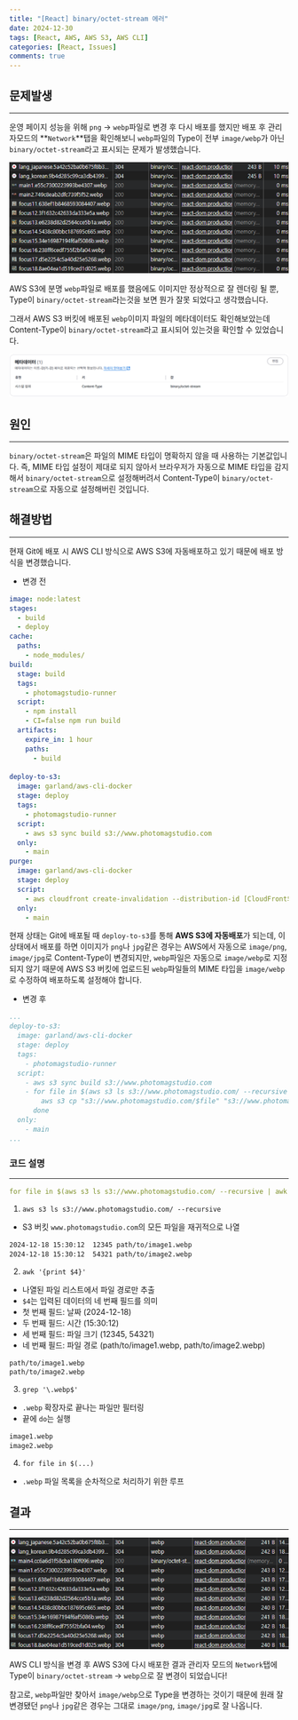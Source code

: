 ```yaml
---
title: "[React] binary/octet-stream 에러"
date: 2024-12-30
tags: [React, AWS, AWS S3, AWS CLI]
categories: [React, Issues]
comments: true
---
```


## 문제발생
---
운영 페이지 성능을 위해 `png` → `webp`파일로 변경 후 다시 배포를 했지만 배포 후 관리자모드의 **`Network`**탭을 확인해보니 `webp`파일의 Type이 전부 `image/webp`가 아닌 `binary/octet-stream`라고 표시되는 문제가 발생했습니다.

![webp1](../assets/img/binary_octet-stream_error/webp1.png)

AWS S3에 분명 `webp`파일로 배포를 했음에도 이미지만 정상적으로 잘 렌더링 될 뿐, Type이 `binary/octet-stream`라는것을 보면 뭔가 잘못 되었다고 생각했습니다.

그래서 AWS S3 버킷에 배포된 `webp`이미지 파일의 메타데이터도 확인해보았는데 Content-Type이 `binary/octet-stream`라고 표시되어 있는것을 확인할 수 있었습니다.

![webp2](../assets/img/binary_octet-stream_error/webp2.png)

## 원인
---
`binary/octet-stream`은 파일의 MIME 타입이 명확하지 않을 때 사용하는 기본값입니다. 즉, MIME 타입 설정이 제대로 되지 않아서 브라우저가 자동으로 MIME 타입을 감지해서 `binary/octet-stream`으로 설정해버려서 Content-Type이 `binary/octet-stream`으로 자동으로 설정해버린 것입니다.

## 해결방법
---
현재 Git에 배포 시 AWS CLI 방식으로 AWS S3에 자동배포하고 있기 때문에 배포 방식을 변경했습니다.
- 변경 전

```yaml
image: node:latest
stages:
  - build
  - deploy
cache:
  paths:
    - node_modules/
build:
  stage: build
  tags:
    - photomagstudio-runner
  script:
    - npm install
    - CI=false npm run build
  artifacts:
    expire_in: 1 hour
    paths:
      - build

deploy-to-s3:
  image: garland/aws-cli-docker
  stage: deploy
  tags:
    - photomagstudio-runner
  script:
    - aws s3 sync build s3://www.photomagstudio.com
  only:
    - main
purge:
  image: garland/aws-cli-docker
  stage: deploy
  script:
    - aws cloudfront create-invalidation --distribution-id [CloudFront의 고유ID] --paths "/*"
  only:
    - main
```

현재 상태는 Git에 배포될 때 `deploy-to-s3`를 통해 **AWS S3에 자동배포**가 되는데, 이 상태에서 배포를 하면 이미지가 `png`나 `jpg`같은 경우는 AWS에서 자동으로 `image/png`, `image/jpg`로 Content-Type이 변경되지만, `webp`파일은 자동으로 `image/webp`로 지정되지 않기 때문에 AWS S3 버킷에 업로드된 `webp`파일들의 MIME 타입을 `image/webp`로 수정하여 배포하도록 설정해야 합니다.

- 변경 후

```yaml
...
deploy-to-s3:
  image: garland/aws-cli-docker
  stage: deploy
  tags:
    - photomagstudio-runner
  script:
    - aws s3 sync build s3://www.photomagstudio.com
    - for file in $(aws s3 ls s3://www.photomagstudio.com/ --recursive | awk '{print $4}' | grep '\.webp$'); do
        aws s3 cp "s3://www.photomagstudio.com/$file" "s3://www.photomagstudio.com/$file" --content-type "image/webp" --metadata-directive REPLACE;
      done
  only:
    - main
...
```

### 코드 설명
---
```yaml
for file in $(aws s3 ls s3://www.photomagstudio.com/ --recursive | awk '{print $4}' | grep '\.webp$'); do
```

1. `aws s3 ls s3://www.photomagstudio.com/ --recursive`
- S3 버킷 `www.photomagstudio.com`의 모든 파일을 재귀적으로 나열

```bash
2024-12-18 15:30:12  12345 path/to/image1.webp
2024-12-18 15:30:12  54321 path/to/image2.webp
```

2. `awk '{print $4}'`
- 나열된 파일 리스트에서 파일 경로만 추출
- `$4`는 입력된 데이터의 네 번째 필드를 의미
- 첫 번째 필드: 날짜 (2024-12-18)
- 두 번째 필드: 시간 (15:30:12)
- 세 번째 필드: 파일 크기 (12345, 54321)
- 네 번째 필드: 파일 경로 (path/to/image1.webp, path/to/image2.webp)

```bash
path/to/image1.webp
path/to/image2.webp
```

3. `grep '\.webp$'`
- `.webp` 확장자로 끝나는 파일만 필터링
- 끝에 `do`는 실행

```bash
image1.webp
image2.webp
```

4. `for file in $(...)`
- `.webp` 파일 목록을 순차적으로 처리하기 위한 루프

## 결과
---

![webp3](../assets/img/binary_octet-stream_error/webp3.png)

AWS CLI 방식을 변경 후 AWS S3에 다시 배포한 결과 관리자 모드의 `Network`탭에 Type이 `binary/octet-stream` → `webp`으로 잘 변경이 되었습니다!

참고로, `webp`파일만 찾아서 `image/webp`으로 Type을 변경하는 것이기 때문에 원래 잘 변경됐던 `png`나 `jpg`같은 경우는 그대로 `image/png`, `image/jpg`로 잘 나옵니다.

<!-- > Add Markdown syntax content to file `_tabs/about.md`{: .filepath } and it will show up on this page.
{: .prompt-tip } -->